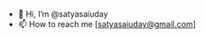 - 👋 Hi, I’m @satyasaiuday
- 📫 How to reach me [satyasaiuday@gmail.com]

<!---
satyasaiuday/satyasaiuday is a ✨ special ✨ repository because its `README.md` (this file) appears on your GitHub profile.
You can click the Preview link to take a look at your changes.
--->
